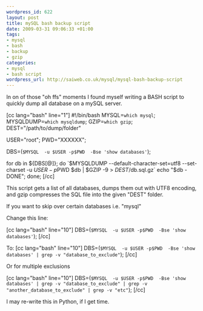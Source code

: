 ```yaml
--- 
wordpress_id: 622
layout: post
title: mySQL bash backup script
date: 2009-03-31 09:06:33 +01:00
tags: 
- mysql
- bash
- backup
- gzip
categories: 
- mysql
- bash script
wordpress_url: http://saiweb.co.uk/mysql/mysql-bash-backup-script
---
```

In on of those "oh ffs" moments I found myself writing a BASH script to quickly dump all database on a mySQL server.

[cc lang="bash" line="1"]
#!/bin/bash
MYSQL=`which mysql`;
MYSQLDUMP=`which mysqldump`;
GZIP=`which gzip`;
DEST="/path/to/dump/folder"

USER="root";
PWD="XXXXXX";

DBS=(`$MYSQL  -u $USER -p$PWD  -Bse 'show databases'`);

for db in ${DBS[@]};
do
        `$MYSQLDUMP --default-character-set=utf8 --set-charset -u $USER -p$PWD $db | $GZIP -9 > $DEST/$db.sql.gz`
        echo "$db - DONE";
done;
[/cc]

This script gets a list of all databases, dumps them out with UTF8 encoding, and gzip compresses the SQL file into the given "DEST" folder.

If you want to skip over certain databases i.e. "mysql"

Change this line:

[cc lang="bash" line="10"]
DBS=(`$MYSQL  -u $USER -p$PWD  -Bse 'show databases'`);
[/cc]

To:
[cc lang="bash" line="10"]
DBS=(`$MYSQL  -u $USER -p$PWD  -Bse 'show databases' | grep -v "database_to_exclude"`);
[/cc]

Or for multiple exclusions

[cc lang="bash" line="10"]
DBS=(`$MYSQL  -u $USER -p$PWD  -Bse 'show databases' | grep -v "database_to_exclude" | grep -v "another_database_to_exclude" | grep -v "etc"`);
[/cc]


I may re-write this in Python, if I get time.

